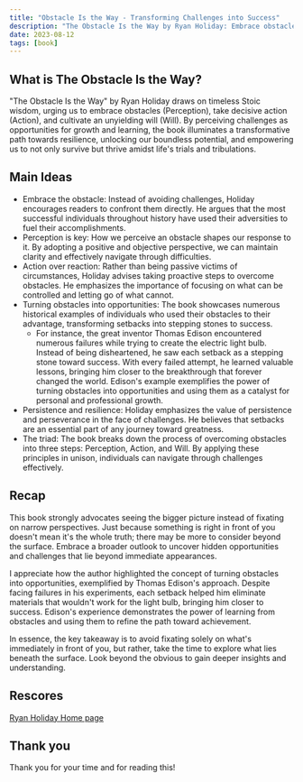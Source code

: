 ```yaml
---
title: "Obstacle Is the Way - Transforming Challenges into Success"
description: "The Obstacle Is the Way by Ryan Holiday: Embrace obstacles, take action, and cultivate an unyielding will to thrive amidst challenges. 📚💪🚀"
date: 2023-08-12
tags: [book]
---
```


## What is The Obstacle Is the Way?

"The Obstacle Is the Way" by Ryan Holiday draws on timeless Stoic wisdom, urging us to embrace obstacles (Perception), take decisive action (Action), and cultivate an unyielding will (Will). By perceiving challenges as opportunities for growth and learning, the book illuminates a transformative path towards resilience, unlocking our boundless potential, and empowering us to not only survive but thrive amidst life's trials and tribulations.

## Main Ideas

- Embrace the obstacle: Instead of avoiding challenges, Holiday encourages readers to confront them directly. He argues that the most successful individuals throughout history have used their adversities to fuel their accomplishments.
- Perception is key: How we perceive an obstacle shapes our response to it. By adopting a positive and objective perspective, we can maintain clarity and effectively navigate through difficulties.
- Action over reaction: Rather than being passive victims of circumstances, Holiday advises taking proactive steps to overcome obstacles. He emphasizes the importance of focusing on what can be controlled and letting go of what cannot.
- Turning obstacles into opportunities: The book showcases numerous historical examples of individuals who used their obstacles to their advantage, transforming setbacks into stepping stones to success.
  - For instance, the great inventor Thomas Edison encountered numerous failures while trying to create the electric light bulb. Instead of being disheartened, he saw each setback as a stepping stone toward success. With every failed attempt, he learned valuable lessons, bringing him closer to the breakthrough that forever changed the world. Edison's example exemplifies the power of turning obstacles into opportunities and using them as a catalyst for personal and professional growth.
- Persistence and resilience: Holiday emphasizes the value of persistence and perseverance in the face of challenges. He believes that setbacks are an essential part of any journey toward greatness.
- The triad: The book breaks down the process of overcoming obstacles into three steps: Perception, Action, and Will. By applying these principles in unison, individuals can navigate through challenges effectively.

## Recap

This book strongly advocates seeing the bigger picture instead of fixating on narrow perspectives. Just because something is right in front of you doesn't mean it's the whole truth; there may be more to consider beyond the surface. Embrace a broader outlook to uncover hidden opportunities and challenges that lie beyond immediate appearances.

I appreciate how the author highlighted the concept of turning obstacles into opportunities, exemplified by Thomas Edison's approach. Despite facing failures in his experiments, each setback helped him eliminate materials that wouldn't work for the light bulb, bringing him closer to success. Edison's experience demonstrates the power of learning from obstacles and using them to refine the path toward achievement.

In essence, the key takeaway is to avoid fixating solely on what's immediately in front of you, but rather, take the time to explore what lies beneath the surface. Look beyond the obvious to gain deeper insights and understanding.

## Rescores

[Ryan Holiday Home page](https://ryanholiday.net/)

## Thank you

Thank you for your time and for reading this!
